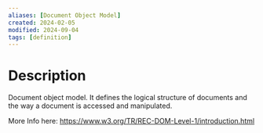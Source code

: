 ```yaml
---
aliases: [Document Object Model]
created: 2024-02-05
modified: 2024-09-04
tags: [definition]
---
```


# Description

Document object model. It defines the logical structure of documents and the way a document is accessed and manipulated.

More Info here: https://www.w3.org/TR/REC-DOM-Level-1/introduction.html
